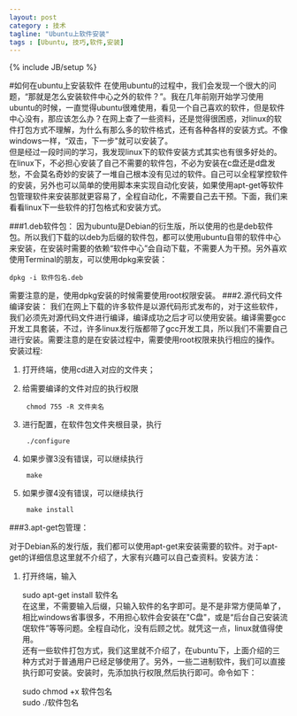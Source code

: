 ```yaml
---
layout: post
category : 技术
tagline: "Ubuntu上软件安装"
tags : [Ubuntu, 技巧,软件,安装]
---
```

{% include JB/setup %}

#如何在ubuntu上安装软件 
在使用ubuntu的过程中，我们会发现一个很大的问题，“那就是怎么安装软件中心之外的软件？”。我在几年前刚开始学习使用ubuntu的时候，一直觉得ubuntu很难使用，看见一个自己喜欢的软件，但是软件中心没有，那应该怎么办？在网上查了一些资料，还是觉得很困惑，对linux的软件打包方式不理解，为什么有那么多的软件格式，还有各种各样的安装方式。不像windows一样，“双击，下一步"就可以安装了。    
但是经过一段时间的学习，我发现linux下的软件安装方式其实也有很多好处的。在linux下，不必担心安装了自己不需要的软件包，不必为安装在c盘还是d盘发愁，不会莫名奇妙的安装了一堆自己根本没有见过的软件。自己可以全程掌控软件的安装，另外也可以简单的使用脚本来实现自动化安装，如果使用apt-get等软件包管理软件来安装那就更容易了，全程自动化，不需要自己去干预。下面，我们来看看linux下一些软件的打包格式和安装方式。

###1.deb软件包：
因为ubuntu是Debian的衍生版，所以使用的也是deb软件包。所以我们下载的以deb为后缀的软件包，都可以使用ubuntu自带的软件中心来安装，在安装时需要的依赖“软件中心”会自动下载，不需要人为干预。另外喜欢使用Terminal的朋友，可以使用dpkg来安装：

	dpkg -i 软件包名.deb 
需要注意的是，使用dpkg安装的时候需要使用root权限安装。
###2.源代码文件编译安装：
我们在网上下载的许多软件是以源代码形式发布的，对于这些软件，我们必须先对源代码文件进行编译，编译成功之后才可以使用安装。编译需要gcc开发工具套装，不过，许多linux发行版都带了gcc开发工具，所以我们不需要自己进行安装。需要注意的是在安装过程中，需要使用root权限来执行相应的操作。   
安装过程:   

1. 打开终端，使用cd进入对应的文件夹； 
2. 给需要编译的文件对应的执行权限
 
		chmod 755 -R 文件夹名 
3. 进行配置，在软件包文件夹根目录，执行

		./configure  
4. 如果步骤3没有错误，可以继续执行

		make  
5. 如果步骤4没有错误，可以继续执行

		make install  
		
###3.apt-get包管理：

对于Debian系的发行版，我们都可以使用apt-get来安装需要的软件。对于apt-get的详细信息这里就不介绍了，大家有兴趣可以自己查资料。安装方法：   
1. 打开终端，输入

	sudo apt-get install 软件名  
在这里，不需要输入后缀，只输入软件的名字即可。是不是非常方便简单了，相比windows省事很多，不用担心软件会安装在"C盘"，或是“后台自己安装流氓软件”等等问题。全程自动化，没有后顾之忧。就凭这一点，linux就值得使用。   
还有一些软件打包方式，我们这里就不介绍了，在ubuntu下，上面介绍的三种方式对于普通用户已经足够使用了。另外，一些二进制软件，我们可以直接执行即可安装。安装时，先添加执行权限,然后执行即可。命令如下：

    sudo chmod +x 软件包名  
    sudo ./软件包名  